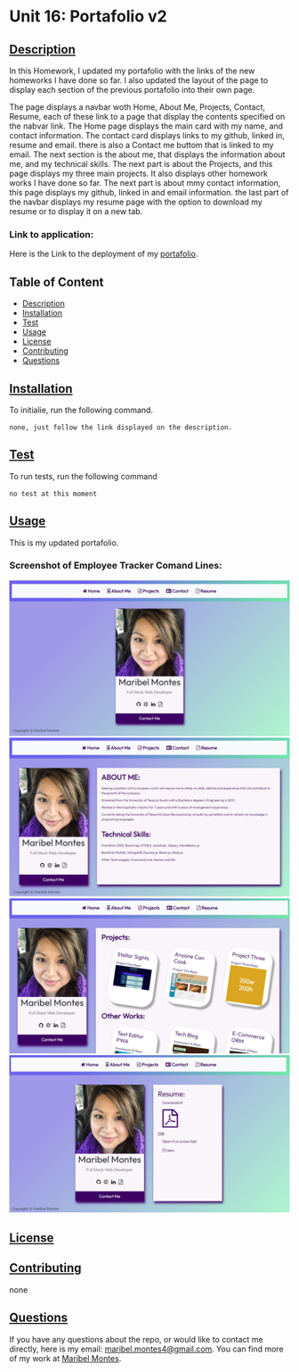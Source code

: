 
 

# Unit 16: Portafolio v2

## [Description](#description)

In this Homework, I updated my portafolio with the links of the new homeworks I have done so far. I also updated the layout of the page to display each section of the previous portafolio into their own page. 

The page displays a navbar woth Home, About Me, Projects, Contact, Resume, each of these link to a page that display the contents specified on the nabvar link. The Home page displays the main card with my name, and contact information. The contact card displays links to my github, linked in, resume and email. there is also a Contact me buttom that is linked to my email. The next section is the about me, that displays the information about me, and my technical skills. The next part is about the Projects, and this page displays my three main projects. It also displays other homework works I have done so far. The next part is about mmy contact information, this page displays my github, linked in and email information. the last part of the navbar displays my resume page with the option to download my resume or to display it on a new tab. 

### Link to application:

Here is the Link to the deployment of my [portafolio](https://marymd98.github.io/PortafolioV2/).

## Table of Content

* [Description](#description)
* [Installation](#installation)
* [Test](#test)
* [Usage](#usage)
* [License](#license)
* [Contributing](#contributing)
* [Questions](#questions)

## [Installation](#installation)
To initialie, run the following command.

    none, just follow the link displayed on the description.

## [Test](#test)
To run tests, run the following command

    no test at this moment

## [Usage](#usage)

This is my updated portafolio.

### Screenshot of Employee Tracker Comand Lines:
![image of homepage](./Assets/screenshot/Screenshot1.png)
![image of About me ](./Assets/screenshot/Screenshot2.png)
![image of projects](./Assets/screenshot/Screenshot3.png)
![image of resume](./Assets/screenshot/Screenshot4.png)

## [License](#license)

## [Contributing](#contributing)

none

## [Questions](#questions)

If you have any questions about the repo, or would like to contact me directly, 
here is my email: maribel.montes4@gmail.com. You can find more of my work at [Maribel Montes](https://github.com/MaryMD98).

